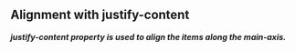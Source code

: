 ## Alignment with justify-content

***justify-content property is used to align the items along the main-axis.***

